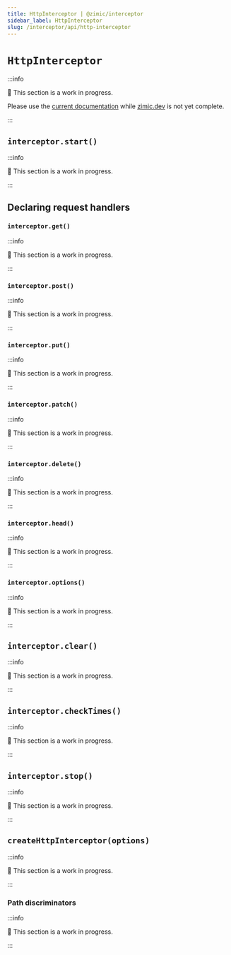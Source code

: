 ```yaml
---
title: HttpInterceptor | @zimic/interceptor
sidebar_label: HttpInterceptor
slug: /interceptor/api/http-interceptor
---
```


# `HttpInterceptor`

:::info

🚧 This section is a work in progress.

Please use the [current documentation](https://github.com/zimicjs/zimic/wiki) while [zimic.dev](/) is not yet complete.

:::

## `interceptor.start()`

:::info

🚧 This section is a work in progress.

:::

## Declaring request handlers

### `interceptor.get()`

:::info

🚧 This section is a work in progress.

:::

### `interceptor.post()`

:::info

🚧 This section is a work in progress.

:::

### `interceptor.put()`

:::info

🚧 This section is a work in progress.

:::

### `interceptor.patch()`

:::info

🚧 This section is a work in progress.

:::

### `interceptor.delete()`

:::info

🚧 This section is a work in progress.

:::

### `interceptor.head()`

:::info

🚧 This section is a work in progress.

:::

### `interceptor.options()`

:::info

🚧 This section is a work in progress.

:::

## `interceptor.clear()`

:::info

🚧 This section is a work in progress.

:::

## `interceptor.checkTimes()`

:::info

🚧 This section is a work in progress.

:::

## `interceptor.stop()`

:::info

🚧 This section is a work in progress.

:::

## `createHttpInterceptor(options)`

:::info

🚧 This section is a work in progress.

:::

### Path discriminators

:::info

🚧 This section is a work in progress.

:::
